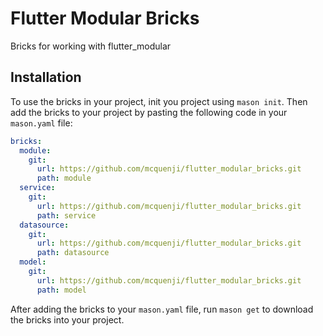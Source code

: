 # Flutter Modular Bricks

Bricks for working with flutter_modular

## Installation

To use the bricks in your project, init you project using `mason init`. Then add the bricks to your project by pasting the following code in your `mason.yaml` file:

```yaml
bricks:
  module:
    git:
      url: https://github.com/mcquenji/flutter_modular_bricks.git
      path: module
  service:
    git:
      url: https://github.com/mcquenji/flutter_modular_bricks.git
      path: service
  datasource:
    git:
      url: https://github.com/mcquenji/flutter_modular_bricks.git
      path: datasource
  model:
    git:
      url: https://github.com/mcquenji/flutter_modular_bricks.git
      path: model
```

After adding the bricks to your `mason.yaml` file, run `mason get` to download the bricks into your project.
